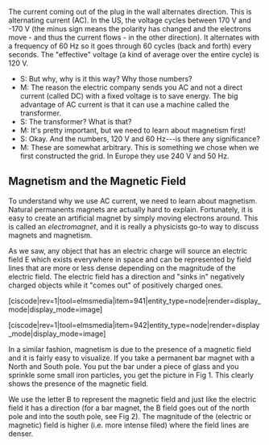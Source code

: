 The current coming out of the plug in the wall alternates direction. This is alternating current (AC).  In the US, the voltage cycles between 170 V and -170 V (the minus sign means the polarity has changed and the electrons move - and thus the current flows - in the other direction). It alternates with a frequency of 60 Hz so it goes through 60 cycles (back and forth) every seconds. The "effective" voltage (a kind of average over the entire cycle) is 120 V.

- S: But why, why is it this way? Why those numbers?
- M: The reason the electric company sends you AC and not a direct current (called DC) with a fixed voltage is to save energy. The big advantage of AC current is that it can use a machine called the transformer.
- S: The transformer? What is that?
- M: It's pretty important, but we need to learn about magnetism first!
- S: Okay. And the numbers, 120 V and 60 Hz---is there any significance?
- M: These are somewhat arbitrary. This is something we chose when we first constructed the grid. In Europe they use 240 V and 50 Hz.

## Magnetism and the Magnetic Field

To understand why we use AC current, we need to learn about magnetism. Natural permanents magnets are actually hard to explain. Fortunately, it is easy to create an artificial magnet by simply moving electrons around. This is called an _electromagnet_, and it is really a physicists go-to way to discuss magnets and magnetism.

As we saw, any object that has an electric charge will source an electric field E which exists everywhere in space and can be represented by field lines that are more or less dense depending on the magnitude of the electric field. The electric field has a direction and "sinks in" negatively charged objects while it "comes out" of positively charged ones.

[ciscode|rev=1|tool=elmsmedia|item=941|entity_type=node|render=display_mode|display_mode=image]

[ciscode|rev=1|tool=elmsmedia|item=942|entity_type=node|render=display_mode|display_mode=image]

In a similar fashion, magnetism is due to the presence of a magnetic field and it is fairly easy to visualize. If you take a permanent bar magnet with a North and South pole. You put the bar under a piece of glass and you sprinkle some small iron particles, you get the picture in Fig 1. This clearly shows the presence of the magnetic field.

We use the letter B to represent the magnetic field and just like the electric field it has a direction (for a bar magnet, the B field goes out of the north pole and into the south pole, see Fig 2). The magnitude of the (electric or magnetic) field is higher (i.e. more intense filed) where the field lines are denser.